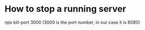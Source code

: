 # How to stop a running server 
npx kill-port 3000 (3000 is the port number, in our case it is 8080)